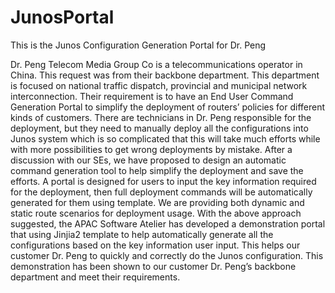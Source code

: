 # JunosPortal
This is the Junos Configuration Generation Portal for Dr. Peng

Dr. Peng Telecom Media Group Co is a telecommunications operator in China. This request was from their backbone department. This department is focused on national traffic dispatch, provincial and municipal network interconnection. Their requirement is to have an End User Command Generation Portal to simplify the deployment of routers’ policies for different kinds of customers. There are technicians in Dr. Peng responsible for the deployment, but they need to manually deploy all the configurations into Junos system which is so complicated that this will take much efforts while with more possibilities to get wrong deployments by mistake.
After a discussion with our SEs, we have proposed to design an automatic command generation tool to help simplify the deployment and save the efforts. A portal is designed for users to input the key information required for the deployment, then full deployment commands will be automatically generated for them using template. We are providing both dynamic and static route scenarios for deployment usage. 
With the above approach suggested, the APAC Software Atelier has developed a demonstration portal that using Jinjia2 template to help automatically generate all the configurations based on the key information user input. This helps our customer Dr. Peng to quickly and correctly do the Junos configuration. This demonstration has been shown to our customer Dr. Peng’s backbone department and meet their requirements.

